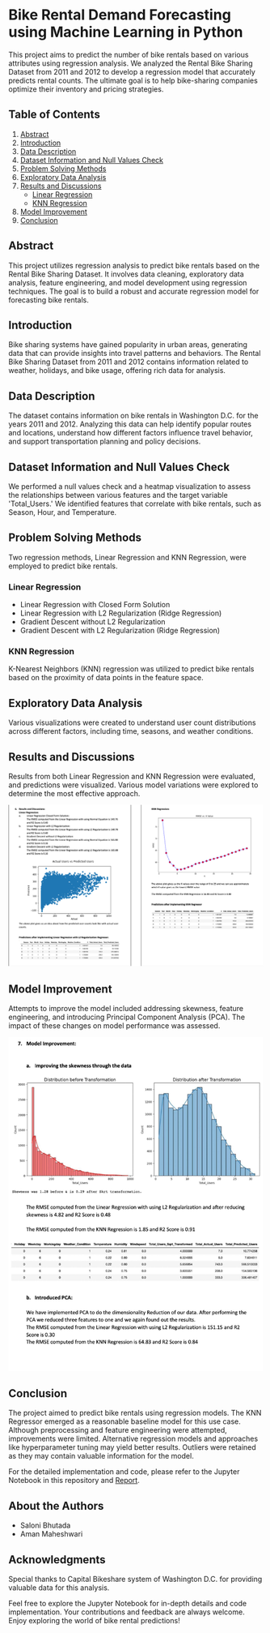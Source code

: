 # Bike Rental Demand Forecasting using Machine Learning in Python

This project aims to predict the number of bike rentals based on various attributes using regression analysis. We analyzed the Rental Bike Sharing Dataset from 2011 and 2012 to develop a regression model that accurately predicts rental counts. The ultimate goal is to help bike-sharing companies optimize their inventory and pricing strategies.

## Table of Contents
1. [Abstract](#abstract)
2. [Introduction](#introduction)
3. [Data Description](#data-description)
4. [Dataset Information and Null Values Check](#dataset-information-and-null-values-check)
5. [Problem Solving Methods](#problem-solving-methods)
6. [Exploratory Data Analysis](#exploratory-data-analysis)
7. [Results and Discussions](#results-and-discussions)
   - [Linear Regression](#linear-regression)
   - [KNN Regression](#knn-regression)
8. [Model Improvement](#model-improvement)
9. [Conclusion](#conclusion)

## Abstract <a name="abstract"></a>

This project utilizes regression analysis to predict bike rentals based on the Rental Bike Sharing Dataset. It involves data cleaning, exploratory data analysis, feature engineering, and model development using regression techniques. The goal is to build a robust and accurate regression model for forecasting bike rentals.

## Introduction <a name="introduction"></a>

Bike sharing systems have gained popularity in urban areas, generating data that can provide insights into travel patterns and behaviors. The Rental Bike Sharing Dataset from 2011 and 2012 contains information related to weather, holidays, and bike usage, offering rich data for analysis.

## Data Description <a name="data-description"></a>

The dataset contains information on bike rentals in Washington D.C. for the years 2011 and 2012. Analyzing this data can help identify popular routes and locations, understand how different factors influence travel behavior, and support transportation planning and policy decisions.

## Dataset Information and Null Values Check <a name="dataset-information-and-null-values-check"></a>

We performed a null values check and a heatmap visualization to assess the relationships between various features and the target variable 'Total_Users.' We identified features that correlate with bike rentals, such as Season, Hour, and Temperature.

## Problem Solving Methods <a name="problem-solving-methods"></a>

Two regression methods, Linear Regression and KNN Regression, were employed to predict bike rentals.

### Linear Regression
- Linear Regression with Closed Form Solution
- Linear Regression with L2 Regularization (Ridge Regression)
- Gradient Descent without L2 Regularization
- Gradient Descent with L2 Regularization (Ridge Regression)

### KNN Regression
K-Nearest Neighbors (KNN) regression was utilized to predict bike rentals based on the proximity of data points in the feature space.

## Exploratory Data Analysis <a name="exploratory-data-analysis"></a>

Various visualizations were created to understand user count distributions across different factors, including time, seasons, and weather conditions.

## Results and Discussions <a name="results-and-discussions"></a>

Results from both Linear Regression and KNN Regression were evaluated, and predictions were visualized. Various model variations were explored to determine the most effective approach.

<img src="Model_Output/Model_Output.png" alt="Model_Output">

## Model Improvement <a name="model-improvement"></a>

Attempts to improve the model included addressing skewness, feature engineering, and introducing Principal Component Analysis (PCA). The impact of these changes on model performance was assessed.

<img src="Model_Output/Model_Improvement_Results.png" alt="Model_Output">

## Conclusion <a name="conclusion"></a>

The project aimed to predict bike rentals using regression models. The KNN Regressor emerged as a reasonable baseline model for this use case. Although preprocessing and feature engineering were attempted, improvements were limited. Alternative regression models and approaches like hyperparameter tuning may yield better results. Outliers were retained as they may contain valuable information for the model.

For the detailed implementation and code, please refer to the Jupyter Notebook in this repository and [Report](Report/Final%20Project%20Report.pdf).

## About the Authors

- Saloni Bhutada 
- Aman Maheshwari

## Acknowledgments

Special thanks to Capital Bikeshare system of Washington D.C. for providing valuable data for this analysis.

Feel free to explore the Jupyter Notebook for in-depth details and code implementation. Your contributions and feedback are always welcome. Enjoy exploring the world of bike rental predictions!
